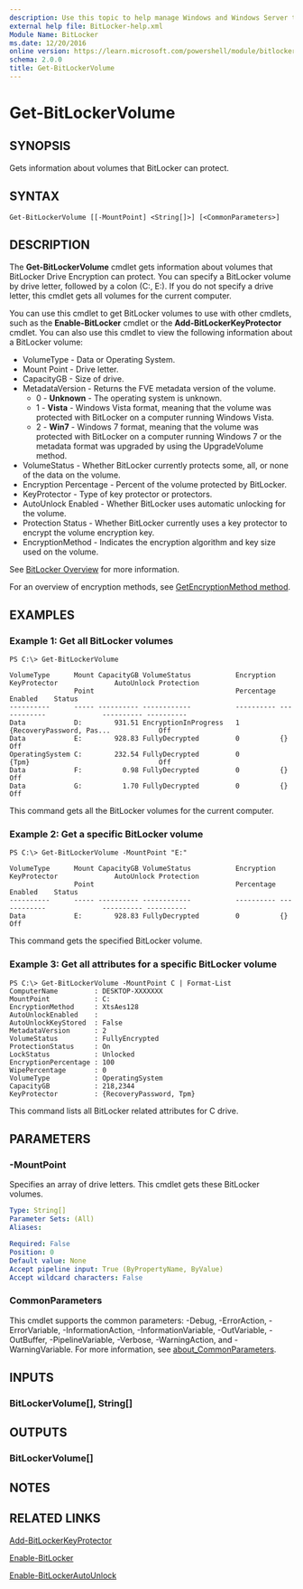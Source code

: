 ```yaml
---
description: Use this topic to help manage Windows and Windows Server technologies with Windows PowerShell.
external help file: BitLocker-help.xml
Module Name: BitLocker
ms.date: 12/20/2016
online version: https://learn.microsoft.com/powershell/module/bitlocker/get-bitlockervolume?view=windowsserver2022-ps&wt.mc_id=ps-gethelp
schema: 2.0.0
title: Get-BitLockerVolume
---
```


# Get-BitLockerVolume

## SYNOPSIS
Gets information about volumes that BitLocker can protect.

## SYNTAX

```
Get-BitLockerVolume [[-MountPoint] <String[]>] [<CommonParameters>]
```

## DESCRIPTION
The **Get-BitLockerVolume** cmdlet gets information about volumes that BitLocker Drive Encryption can protect.
You can specify a BitLocker volume by drive letter, followed by a colon (C:, E:).
If you do not specify a drive letter, this cmdlet gets all volumes for the current computer.

You can use this cmdlet to get BitLocker volumes to use with other cmdlets, such as the **Enable-BitLocker** cmdlet or the **Add-BitLockerKeyProtector** cmdlet.
You can also use this cmdlet to view the following information about a BitLocker volume: 

- VolumeType - Data or Operating System.
- Mount Point - Drive letter.
- CapacityGB - Size of drive.
- MetadataVersion - Returns the FVE metadata version of the volume.
    - 0 - **Unknown** - The operating system is unknown.
    - 1 - **Vista** - Windows Vista format, meaning that the volume was protected with BitLocker on a computer running Windows Vista.
    - 2 - **Win7** - Windows 7 format, meaning that the volume was protected with BitLocker on a computer running Windows 7 or the metadata format was upgraded by using the UpgradeVolume method.
- VolumeStatus - Whether BitLocker currently protects some, all, or none of the data on the volume. 
- Encryption Percentage - Percent of the volume protected by BitLocker.
- KeyProtector - Type of key protector or protectors.
- AutoUnlock Enabled - Whether BitLocker uses automatic unlocking for the volume.
- Protection Status - Whether BitLocker currently uses a key protector to encrypt the volume encryption key.
- EncryptionMethod - Indicates the encryption algorithm and key size used on the volume.

See [BitLocker Overview](/windows/security/information-protection/bitlocker/bitlocker-overview) for more information.

For an overview of encryption methods, see [GetEncryptionMethod method](/windows/win32/secprov/getencryptionmethod-win32-encryptablevolume).

## EXAMPLES

### Example 1: Get all BitLocker volumes
```
PS C:\> Get-BitLockerVolume 

VolumeType      Mount CapacityGB VolumeStatus           Encryption KeyProtector              AutoUnlock Protection
                Point                                   Percentage                           Enabled    Status
----------      ----- ---------- ------------           ---------- ------------              ---------- ----------
Data            D:        931.51 EncryptionInProgress   1          {RecoveryPassword, Pas...            Off
Data            E:        928.83 FullyDecrypted         0          {}                                   Off
OperatingSystem C:        232.54 FullyDecrypted         0          {Tpm}                                Off
Data            F:          0.98 FullyDecrypted         0          {}                                   Off
Data            G:          1.70 FullyDecrypted         0          {}                                   Off
```

This command gets all the BitLocker volumes for the current computer.

### Example 2: Get a specific BitLocker volume
```
PS C:\> Get-BitLockerVolume -MountPoint "E:"

VolumeType      Mount CapacityGB VolumeStatus           Encryption KeyProtector              AutoUnlock Protection
                Point                                   Percentage                           Enabled    Status
----------      ----- ---------- ------------           ---------- ------------              ---------- ----------
Data            E:        928.83 FullyDecrypted         0          {}                                   Off
```

This command gets the specified BitLocker volume.

### Example 3: Get all attributes for a specific BitLocker volume
```
PS C:\> Get-BitLockerVolume -MountPoint C | Format-List
ComputerName         : DESKTOP-XXXXXXX
MountPoint           : C:
EncryptionMethod     : XtsAes128
AutoUnlockEnabled    : 
AutoUnlockKeyStored  : False
MetadataVersion      : 2
VolumeStatus         : FullyEncrypted
ProtectionStatus     : On
LockStatus           : Unlocked
EncryptionPercentage : 100
WipePercentage       : 0
VolumeType           : OperatingSystem
CapacityGB           : 218,2344
KeyProtector         : {RecoveryPassword, Tpm}
```

This command lists all BitLocker related attributes for C drive.

## PARAMETERS

### -MountPoint
Specifies an array of drive letters.
This cmdlet gets these BitLocker volumes.

```yaml
Type: String[]
Parameter Sets: (All)
Aliases: 

Required: False
Position: 0
Default value: None
Accept pipeline input: True (ByPropertyName, ByValue)
Accept wildcard characters: False
```

### CommonParameters
This cmdlet supports the common parameters: -Debug, -ErrorAction, -ErrorVariable, -InformationAction, -InformationVariable, -OutVariable, -OutBuffer, -PipelineVariable, -Verbose, -WarningAction, and -WarningVariable. For more information, see [about_CommonParameters](https://go.microsoft.com/fwlink/?LinkID=113216).

## INPUTS

### BitLockerVolume[], String[]

## OUTPUTS

### BitLockerVolume[]

## NOTES

## RELATED LINKS

[Add-BitLockerKeyProtector](./Add-BitLockerKeyProtector.md)

[Enable-BitLocker](./Enable-BitLocker.md)

[Enable-BitLockerAutoUnlock](./Enable-BitLockerAutoUnlock.md)
